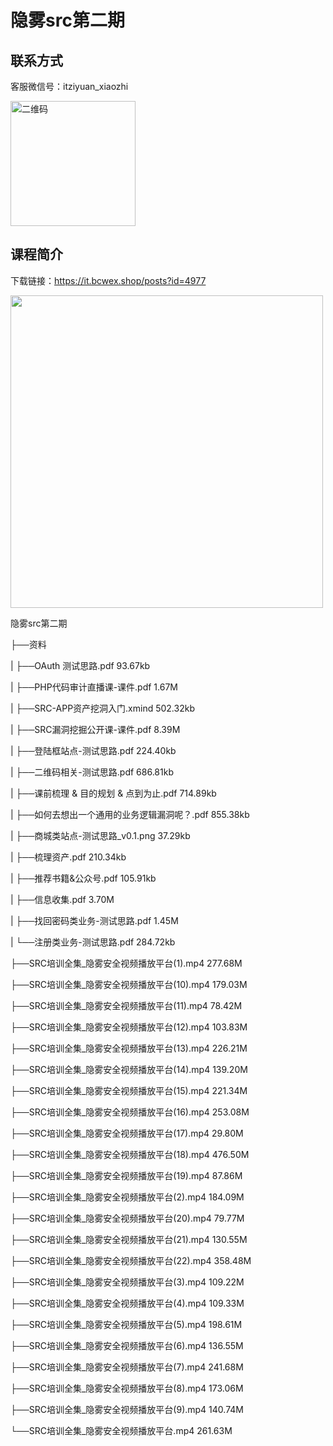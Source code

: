 # 隐雾src第二期

## 联系方式

客服微信号：itziyuan_xiaozhi

<img src="https://ziyuanyun.oss-cn-guangzhou.aliyuncs.com/common/20240614073449/666b82192834a.jpg" width="200" height="200" alt="二维码">

## 课程简介

下载链接：https://it.bcwex.shop/posts?id=4977

<img src="https://ziyuanyun.oss-cn-guangzhou.aliyuncs.com/yun/20241201154835/674c14d3dee5b.jpg" width="500" alt="">

  隐雾src第二期



 ├──资料

 | ├──OAuth 测试思路.pdf 93.67kb

 | ├──PHP代码审计直播课-课件.pdf 1.67M

 | ├──SRC-APP资产挖洞入门.xmind 502.32kb

 | ├──SRC漏洞挖掘公开课-课件.pdf 8.39M

 | ├──登陆框站点-测试思路.pdf 224.40kb

 | ├──二维码相关-测试思路.pdf 686.81kb

 | ├──课前梳理 &amp; 目的规划 &amp; 点到为止.pdf 714.89kb

 | ├──如何去想出一个通用的业务逻辑漏洞呢？.pdf 855.38kb

 | ├──商城类站点-测试思路_v0.1.png 37.29kb

 | ├──梳理资产.pdf 210.34kb

 | ├──推荐书籍&amp;公众号.pdf 105.91kb

 | ├──信息收集.pdf 3.70M

 | ├──找回密码类业务-测试思路.pdf 1.45M

 | └──注册类业务-测试思路.pdf 284.72kb

 ├──SRC培训全集_隐雾安全视频播放平台(1).mp4 277.68M

 ├──SRC培训全集_隐雾安全视频播放平台(10).mp4 179.03M

 ├──SRC培训全集_隐雾安全视频播放平台(11).mp4 78.42M

 ├──SRC培训全集_隐雾安全视频播放平台(12).mp4 103.83M

 ├──SRC培训全集_隐雾安全视频播放平台(13).mp4 226.21M

 ├──SRC培训全集_隐雾安全视频播放平台(14).mp4 139.20M

 ├──SRC培训全集_隐雾安全视频播放平台(15).mp4 221.34M

 ├──SRC培训全集_隐雾安全视频播放平台(16).mp4 253.08M

 ├──SRC培训全集_隐雾安全视频播放平台(17).mp4 29.80M

 ├──SRC培训全集_隐雾安全视频播放平台(18).mp4 476.50M

 ├──SRC培训全集_隐雾安全视频播放平台(19).mp4 87.86M

 ├──SRC培训全集_隐雾安全视频播放平台(2).mp4 184.09M

 ├──SRC培训全集_隐雾安全视频播放平台(20).mp4 79.77M

 ├──SRC培训全集_隐雾安全视频播放平台(21).mp4 130.55M

 ├──SRC培训全集_隐雾安全视频播放平台(22).mp4 358.48M

 ├──SRC培训全集_隐雾安全视频播放平台(3).mp4 109.22M

 ├──SRC培训全集_隐雾安全视频播放平台(4).mp4 109.33M

 ├──SRC培训全集_隐雾安全视频播放平台(5).mp4 198.61M

 ├──SRC培训全集_隐雾安全视频播放平台(6).mp4 136.55M

 ├──SRC培训全集_隐雾安全视频播放平台(7).mp4 241.68M

 ├──SRC培训全集_隐雾安全视频播放平台(8).mp4 173.06M

 ├──SRC培训全集_隐雾安全视频播放平台(9).mp4 140.74M

 └──SRC培训全集_隐雾安全视频播放平台.mp4 261.63M

  